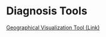 # Diagnosis Tools

[Geographical Visualization Tool (Link)](https://mybinder.org/v2/gh/leonardodecastro/test_4/main?urlpath=%2Fvoila%2Frender%2F3_data_visualization.ipynb)

